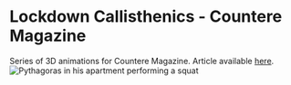 # Lockdown Callisthenics - Countere Magazine
Series of 3D animations for Countere Magazine. Article available [here](https://www.countere.com/home/lockdown-callisthenics-the-antidote-to-pandemic-paralysis-workout-program).
<br/>
![Pythagoras in his apartment performing a squat](/assets/squat.gif)
